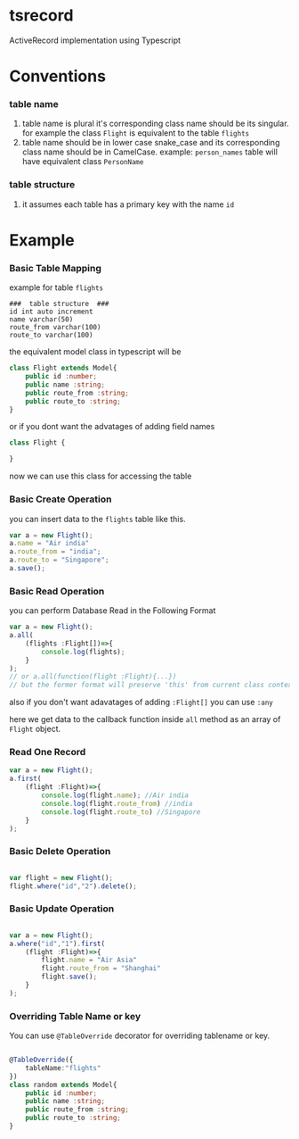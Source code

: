 # tsrecord
ActiveRecord implementation using Typescript

# Conventions
### table name
1. table name is plural it's corresponding class name should be its singular. for example the class `Flight` is equivalent to the table `flights`
2. table name should be in lower case snake_case and its corresponding class name should be in CamelCase. example: `person_names` table will have equivalent class `PersonName`

### table structure
1. it assumes each table has a primary key with the name `id` 

# Example
### Basic Table Mapping
example for table `flights`

    ###  table structure  ###
    id int auto increment
    name varchar(50)
    route_from varchar(100)
    route_to varchar(100)

the equivalent model class in typescript will be

```typescript
class Flight extends Model{
    public id :number;
    public name :string;
    public route_from :string;
    public route_to :string;
}
```

or if you dont want the advatages of adding field names

```typescript
class Flight {

}

```

now we can use this class for accessing the table

### Basic Create Operation

you can insert data to the `flights` table like this.

```typescript
var a = new Flight();
a.name = "Air india"
a.route_from = "india";
a.route_to = "Singapore";
a.save();
```

### Basic Read Operation

you can perform Database Read in the Following Format

```typescript
var a = new Flight();
a.all(
    (flights :Flight[])=>{
        console.log(flights);
    }
);
// or a.all(function(flight :Flight){...})
// but the former format will preserve 'this' from current class context
```

also if you don't want adavatages of adding `:Flight[]` you can use `:any`

here we get data to the callback function inside `all` method as an array of `Flight` object.

### Read One Record

```typescript
var a = new Flight();
a.first(
    (flight :Flight)=>{
        console.log(flight.name); //Air india
        console.log(flight.route_from) //india
        console.log(flight.route_to) //Singapore
    }
);
```

### Basic Delete Operation

```typescript

var flight = new Flight();
flight.where("id","2").delete();

```


### Basic Update Operation

```typescript

var a = new Flight();
a.where("id","1").first(
    (flight :Flight)=>{
        flight.name = "Air Asia"
        flight.route_from = "Shanghai" 
        flight.save();
    }
);

```

### Overriding Table Name or key

You can use ``@TableOverride`` decorator for overriding tablename or key.

```ts

@TableOverride({
    tableName:"flights"
})
class random extends Model{
    public id :number;
    public name :string;
    public route_from :string;
    public route_to :string;
}

```